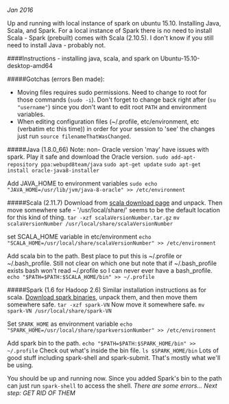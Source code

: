 *Jan 2016*

Up and running with local instance of spark on ubuntu 15.10. Installing Java, Scala, and Spark. For a local instance of Spark there is no need to install Scala - Spark (prebuilt) comes with Scala (2.10.5). I don't know if you still need to install Java - probably not.

####Instructions - installing java, scala, and spark on Ubuntu-15.10-desktop-amd64

#####Gotchas (errors Ben made):
- Moving files requires sudo permissions. Need to change to root for those commands (`sudo -i`). Don't forget to change back right after (`su "username"`) since you don't want to edit root `PATH` and environment variables.
- When editing configuration files (~/.profile, etc/environment, etc (verbatim etc this time)) in order for your session to 'see' the changes just run `source filenameThatWasChanged`. 

#####Java (1.8.0_66) 
Note: non- Oracle version 'may' have issues with spark. Play it safe and download the Oracle version.
`sudo add-apt-repository ppa:webupd8team/java`
`sudo apt-get update`
`sudo apt-get install oracle-java8-installer`

Add JAVA_HOME to environment variables
`sudo echo "JAVA_HOME=/usr/lib/jvm/java-8-oracle" >> /etc/environment`


#####Scala (2.11.7)
Download from [scala download page](http://www.scala-lang.org/download/install.html) and unpack. Then move somewhere safe - '/usr/local/share/' seems to be the default location for this kind of thing.
`tar -xzf scalaVersionNumber.tar.gz`
`mv scalaVersionNumber /usr/local/share/scalaVersionNumber`

set SCALA_HOME variable in etc/environment 
`echo "SCALA_HOME=/usr/local/share/scalaVersionNumber" >> /etc/environment`

Add scala bin to the path. Best place to put this is ~/.profile or ~/.bash_profile. 
Still not clear on which one but note that if ~/.bash_profile exists bash won't read ~/.profile so I can never ever have a bash_profile.
`echo "$PATH=$PATH:$SCALA_HOME/bin" >> ~/.profile`

#####Spark (1.6 for Hadoop 2.6)
Similar installation instructions as for scala. [Download spark binaries](http://spark.apache.org/downloads.html), unpack them, and then move them somewhere safe. 
`tar -xzf spark-VN`
Now move it somewhere safe. 
`mv spark-VN /usr/local/share/spark-VN`

Set `SPARK_HOME` as environment variable
`echo "SPARK_HOME=/usr/local/share/sparkversionNumber" >> /etc/environment`

Add spark bin to the path. 
`echo "$PATH=$PATH:$SPARK_HOME/bin" >> ~/.profile`
Check out what's inside the bin file. 
`ls $SPARK_HOME/bin` 
Lots of good stuff including spark-shell and spark-submit. That's mostly what we'll be using.

You should be up and running now. Since you added Spark's bin to the path can just run `spark-shell` to access the shell. *There are some errors... Next step: GET RID OF THEM*

